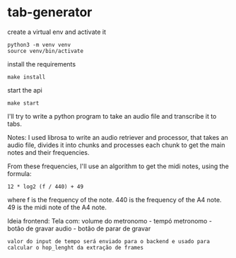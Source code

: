 # tab-generator

create a virtual env and activate it

```
python3 -m venv venv
source venv/bin/activate
```

install the requirements

```
make install
```

start the api

```
make start
```

I'll try to write a python program to take an audio file and transcribe it to tabs.

Notes:
I used librosa to write an audio retriever and processor, that takes an audio file, divides it into chunks and processes each chunk to get the main notes and their frequencies.

From these frequencies, I'll use an algorithm to get the midi notes, using the formula:

```
12 * log2 (f / 440) + 49
```

where f is the frequency of the note.
440 is the frequency of the A4 note.
49 is the midi note of the A4 note.

Ideia frontend:
Tela com: volume do metronomo - tempó metronomo - botão de gravar audio - botão de parar de gravar

    valor do input de tempo será enviado para o backend e usado para calcular o hop_lenght da extração de frames
